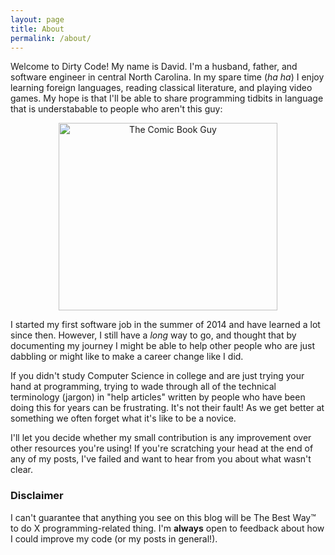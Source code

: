 ```yaml
---
layout: page
title: About
permalink: /about/
---
```


Welcome to Dirty Code! My name is David. I'm a husband, father, and software engineer in central North Carolina. In my spare time (_ha ha_) I enjoy learning foreign languages, reading classical literature, and playing video games. My hope is that I'll be able to share programming tidbits in language that is understabable to people who aren't this guy:

<center><img src="http://thestockmasters.com/files/images/story-images/comic-book.jpg " alt="The Comic Book Guy" style="width: 350px; height: 300px;"/></center>


I started my first software job in the summer of 2014 and have learned a lot since then. However, I still have a _long_ way to go, and thought that by documenting my journey I might be able to help other people who are just dabbling or might like to make a career change like I did. 

If you didn't study Computer Science in college and are just trying your hand at programming, trying to wade through all of the technical terminology (jargon) in "help articles" written by people who have been doing this for years can be frustrating. It's not their fault! As we get better at something we often forget what it's like to be a novice. 

I'll let you decide whether my small contribution is any improvement over other resources you're using! If you're scratching your head at the end of any of my posts, I've failed and want to hear from you about what wasn't clear. 

### Disclaimer
I can't guarantee that anything you see on this blog will be The Best Way™ to do X programming-related thing. I'm **always** open to feedback about how I could improve my code (or my posts in general!).  